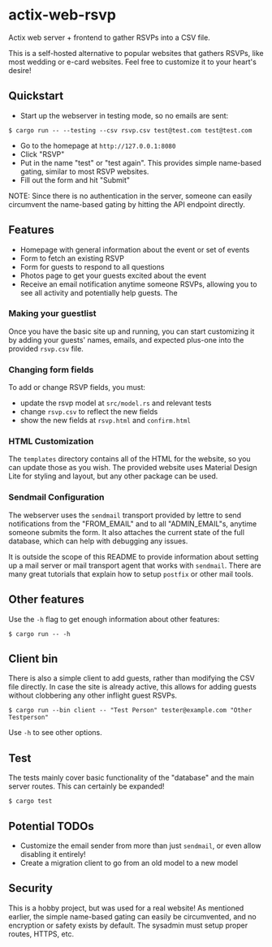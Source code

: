 # actix-web-rsvp

Actix web server + frontend to gather RSVPs into a CSV file.

This is a self-hosted alternative to popular websites that gathers RSVPs, like
most wedding or e-card websites. Feel free to customize it to your heart's desire!

## Quickstart

* Start up the webserver in testing mode, so no emails are sent:

```console
$ cargo run -- --testing --csv rsvp.csv test@test.com test@test.com
```

* Go to the homepage at `http://127.0.0.1:8080`
* Click "RSVP"
* Put in the name "test" or "test again". This provides simple name-based gating,
similar to most RSVP websites.
* Fill out the form and hit "Submit"

NOTE: Since there is no authentication in the server, someone can easily
circumvent the name-based gating by hitting the API endpoint directly.

## Features

* Homepage with general information about the event or set of events
* Form to fetch an existing RSVP
* Form for guests to respond to all questions
* Photos page to get your guests excited about the event
* Receive an email notification anytime someone RSVPs, allowing you to see all
activity and potentially help guests. The

### Making your guestlist

Once you have the basic site up and running, you can start customizing it by
adding your guests' names, emails, and expected plus-one into the provided
`rsvp.csv` file.

### Changing form fields

To add or change RSVP fields, you must:

* update the rsvp model at `src/model.rs` and relevant tests
* change `rsvp.csv` to reflect the new fields
* show the new fields at `rsvp.html` and `confirm.html`

### HTML Customization

The `templates` directory contains all of the HTML for the website, so you can
update those as you wish. The provided website uses Material Design Lite for
styling and layout, but any other package can be used.

### Sendmail Configuration

The webserver uses the `sendmail` transport provided by lettre to send
notifications from the "FROM_EMAIL" and to all "ADMIN_EMAIL"s, anytime someone
submits the form. It also attaches the current state of the full database, which
can help with debugging any issues.

It is outside the scope of this README to provide information about setting up
a mail server or mail transport agent that works with `sendmail`. There are many
great tutorials that explain how to setup `postfix` or other mail tools.

## Other features

Use the `-h` flag to get enough information about other features:

```console
$ cargo run -- -h
```

## Client bin

There is also a simple client to add guests, rather than modifying the CSV file
directly. In case the site is already active, this allows for adding guests
without clobbering any other inflight guest RSVPs.

```console
$ cargo run --bin client -- "Test Person" tester@example.com "Other Testperson"
```

Use `-h` to see other options.

## Test

The tests mainly cover basic functionality of the "database" and the main
server routes. This can certainly be expanded!

```console
$ cargo test
```

## Potential TODOs

* Customize the email sender from more than just `sendmail`, or even allow
disabling it entirely!
* Create a migration client to go from an old model to a new model

## Security

This is a hobby project, but was used for a real website! As mentioned earlier,
the simple name-based gating can easily be circumvented, and no encryption or
safety exists by default. The sysadmin must setup proper routes, HTTPS, etc.
